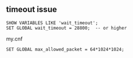 ## timeout issue

```
SHOW VARIABLES LIKE 'wait_timeout';
SET GLOBAL wait_timeout = 28800;  -- or higher
```

my.cnf
```
SET GLOBAL max_allowed_packet = 64*1024*1024;
```
